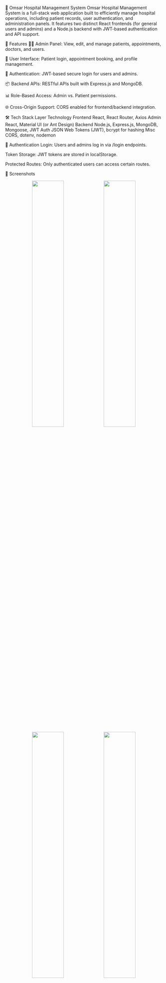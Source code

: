 🏥 Omsar Hospital Management System
Omsar Hospital Management System is a full-stack web application built to efficiently manage hospital operations, including patient records, user authentication, and administration panels. It features two distinct React frontends (for general users and admins) and a Node.js backend with JWT-based authentication and API support.

🚀 Features
👨‍⚕️ Admin Panel: View, edit, and manage patients, appointments, doctors, and users.

👥 User Interface: Patient login, appointment booking, and profile management.

🔐 Authentication: JWT-based secure login for users and admins.

📦 Backend APIs: RESTful APIs built with Express.js and MongoDB.

📊 Role-Based Access: Admin vs. Patient permissions.

🌐 Cross-Origin Support: CORS enabled for frontend/backend integration.

🛠️ Tech Stack
Layer	Technology
Frontend	React, React Router, Axios
Admin	React, Material UI (or Ant Design)
Backend	Node.js, Express.js, MongoDB, Mongoose, JWT
Auth	JSON Web Tokens (JWT), bcrypt for hashing
Misc	CORS, dotenv, nodemon

🔐 Authentication
Login: Users and admins log in via /login endpoints.

Token Storage: JWT tokens are stored in localStorage.

Protected Routes: Only authenticated users can access certain routes.

📸 Screenshots

<p align="center">
  <img src="https://github.com/user-attachments/assets/32b305ac-853c-423c-9aa2-fea0f6a87d47" width="45%" />
  <img src="https://github.com/user-attachments/assets/434bfe92-9e09-44e0-af90-04d2b7eba733" width="45%" />
</p>

<p align="center">
  <img src="https://github.com/user-attachments/assets/d0a11898-1ce1-4d51-9656-627b0ab579cc" width="45%" />
  <img src="https://github.com/user-attachments/assets/3eea4db6-529b-4522-b9a8-693f5b14debb" width="45%" />
</p>

<p align="center">
  <img src="https://github.com/user-attachments/assets/2bd18b04-f05b-4ecc-9cbe-3fbe9f1a8207" width="45%" />
  <img src="https://github.com/user-attachments/assets/cc4fa4b1-8b80-4848-93ff-c52ed104ff45" width="45%" />
</p>





